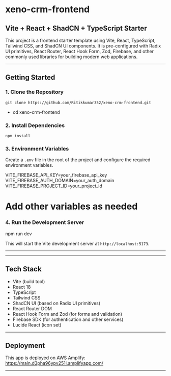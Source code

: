 # xeno-crm-frontend

## Vite + React + ShadCN + TypeScript Starter

This project is a frontend starter template using Vite, React, TypeScript, Tailwind CSS, and ShadCN UI components. It is pre-configured with Radix UI primitives, React Router, React Hook Form, Zod, Firebase, and other commonly used libraries for building modern web applications.

---

## Getting Started

### 1. Clone the Repository

```git clone https://github.com/Ritikkumar352/xeno-crm-frontend.git```
- cd xeno-crm-frontend


### 2. Install Dependencies

```npm install```


### 3. Environment Variables

Create a `.env` file in the root of the project and configure the required environment variables.

VITE_FIREBASE_API_KEY=your_firebase_api_key
VITE_FIREBASE_AUTH_DOMAIN=your_auth_domain
VITE_FIREBASE_PROJECT_ID=your_project_id
# Add other variables as needed


### 4. Run the Development Server

npm run dev


This will start the Vite development server at `http://localhost:5173`.

---


---

## Tech Stack

- Vite (build tool)  
- React 18  
- TypeScript  
- Tailwind CSS  
- ShadCN UI (based on Radix UI primitives)  
- React Router DOM  
- React Hook Form and Zod (for forms and validation)  
- Firebase SDK (for authentication and other services)  
- Lucide React (icon set)  


---

## Deployment

This app is deployed on AWS Amplify:  
https://main.d3pha96ypv251i.amplifyapp.com/  

---
